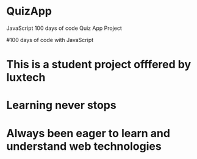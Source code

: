 # QuizApp
JavaScript 100 days of code  Quiz App Project

#100 days of code with JavaScript 

# This is a student project offfered by luxtech

# Learning never stops

# Always been eager to learn and understand web technologies
